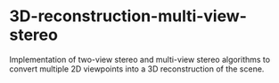 # 3D-reconstruction-multi-view-stereo
Implementation of two-view stereo and multi-view stereo algorithms to convert multiple 2D viewpoints into a 3D reconstruction of the scene.
